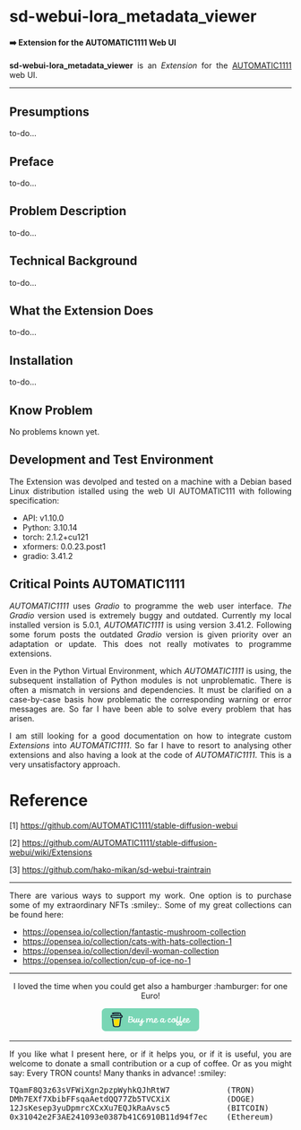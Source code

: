 # sd-webui-lora_metadata_viewer
#### :arrow_right: Extension for the AUTOMATIC1111 Web UI

<p align="justify"><b>sd-webui-lora_metadata_viewer</b> is an <i>Extension</i> for the <a href="https://github.com/AUTOMATIC1111/stable-diffusion-webui">AUTOMATIC1111</a> web UI.</p>

---

## Presumptions

<p align="justify">to-do...</p>

## Preface

<p align="justify">to-do...</p>

## Problem Description

<p align="justify">to-do...</p>

## Technical Background

<p align="justify">to-do...</p>

## What the Extension Does

<p align="justify">to-do...</p>

## Installation

<p align="justify">to-do...</p>

## Know Problem

<p align="justify">No problems known yet.</p>

## Development and Test Environment

<p align="justify">The Extension was devolped and tested on a machine with a Debian based Linux distribution istalled using the web UI AUTOMATIC111 with following specification:</p>

+ API: v1.10.0
+ Python: 3.10.14
+ torch: 2.1.2+cu121
+ xformers: 0.0.23.post1
+ gradio: 3.41.2

## Critical Points AUTOMATIC1111

<p align="justify"><i>AUTOMATIC1111</i> uses <i>Gradio</i> to programme the web user interface. <i>The Gradio</i> version used is extremely buggy and outdated. Currently my local installed version is 5.0.1, <i>AUTOMATIC1111</i> is using version 3.41.2. Following some forum posts the outdated <i>Gradio</i> version is given priority over an adaptation or update. This does not really motivates to programme extensions.</p>

<p align="justify">Even in the Python Virtual Environment, which <i>AUTOMATIC1111</i> is using, the subsequent installation of Python modules is not unproblematic. There is often a mismatch in versions and dependencies. It must be clarified on a case-by-case basis how problematic the corresponding warning or error messages are. So far I have been able to solve every problem that has arisen.</p>

<p align="justify">I am still looking for a good documentation on how to integrate custom <i>Extensions</i> into <i>AUTOMATIC1111</i>. So far I have to resort to analysing other extensions and also having a look at the code of <i>AUTOMATIC1111</i>. This is a very unsatisfactory approach.</p>

# Reference

[1] https://github.com/AUTOMATIC1111/stable-diffusion-webui

[2] https://github.com/AUTOMATIC1111/stable-diffusion-webui/wiki/Extensions

[3] https://github.com/hako-mikan/sd-webui-traintrain

<hr width="100%" size="2">

<p align="justify">There are various ways to support my work. One option is to purchase some of my extraordinary NFTs :smiley:. Some of my great collections can be found here:</p>

* https://opensea.io/collection/fantastic-mushroom-collection
* https://opensea.io/collection/cats-with-hats-collection-1
* https://opensea.io/collection/devil-woman-collection
* https://opensea.io/collection/cup-of-ice-no-1

<hr width="100%" size="2">

<p align="center">I loved the time when you could get also a hamburger :hamburger: for one Euro!</p>

<p align="center">
<a target="_blank" href="https://www.buymeacoffee.com/zentrocdot"><img src="\images\greeen-button.png" alt="Buy Me A Coffee" height="41" width="174"></a>
</p>
<hr width="100%" size="2">

<p align="justify">If you like what I present here, or if it helps you, or if it is useful, you are welcome to donate a small contribution or a cup of coffee. Or as you might say: Every TRON counts! Many thanks in advance! :smiley:</p>

<pre>TQamF8Q3z63sVFWiXgn2pzpWyhkQJhRtW7            (TRON)
DMh7EXf7XbibFFsqaAetdQQ77Zb5TVCXiX            (DOGE)
12JsKesep3yuDpmrcXCxXu7EQJkRaAvsc5            (BITCOIN)
0x31042e2F3AE241093e0387b41C6910B11d94f7ec    (Ethereum)</pre>
